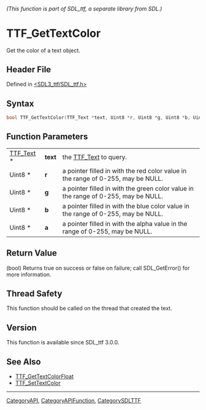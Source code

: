###### (This function is part of SDL_ttf, a separate library from SDL.)
# TTF_GetTextColor

Get the color of a text object.

## Header File

Defined in [<SDL3_ttf/SDL_ttf.h>](https://github.com/libsdl-org/SDL_ttf/blob/main/include/SDL3_ttf/SDL_ttf.h)

## Syntax

```c
bool TTF_GetTextColor(TTF_Text *text, Uint8 *r, Uint8 *g, Uint8 *b, Uint8 *a);
```

## Function Parameters

|                        |          |                                                                                    |
| ---------------------- | -------- | ---------------------------------------------------------------------------------- |
| [TTF_Text](TTF_Text) * | **text** | the [TTF_Text](TTF_Text) to query.                                                 |
| Uint8 *                | **r**    | a pointer filled in with the red color value in the range of 0-255, may be NULL.   |
| Uint8 *                | **g**    | a pointer filled in with the green color value in the range of 0-255, may be NULL. |
| Uint8 *                | **b**    | a pointer filled in with the blue color value in the range of 0-255, may be NULL.  |
| Uint8 *                | **a**    | a pointer filled in with the alpha value in the range of 0-255, may be NULL.       |

## Return Value

(bool) Returns true on success or false on failure; call SDL_GetError() for
more information.

## Thread Safety

This function should be called on the thread that created the text.

## Version

This function is available since SDL_ttf 3.0.0.

## See Also

- [TTF_GetTextColorFloat](TTF_GetTextColorFloat)
- [TTF_SetTextColor](TTF_SetTextColor)

----
[CategoryAPI](CategoryAPI), [CategoryAPIFunction](CategoryAPIFunction), [CategorySDLTTF](CategorySDLTTF)

